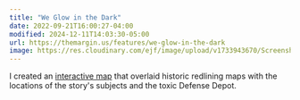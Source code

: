 ```yaml
---
title: "We Glow in the Dark"
date: 2022-09-21T16:00:27-04:00
modified: 2024-12-11T14:03:30-05:00
url: https://themargin.us/features/we-glow-in-the-dark
image: https://res.cloudinary.com/ejf/image/upload/v1733943670/Screenshot_2024-12-11_at_2.00.44_PM.png
---
```


I created an [interactive map](https://themargin.us/features/we-glow-in-the-dark) that overlaid historic redlining maps with the locations of the story's subjects and the toxic Defense Depot.